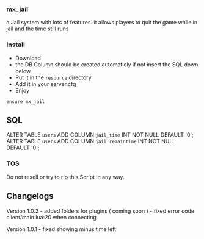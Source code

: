 ### mx_jail

a Jail system with lots of features. 
it allows players to quit the game while in jail and the time still runs


### Install
- Download
- the DB Column should be created automaticly if not insert the SQL down below
- Put it in the `resource` directory
- Add it in your server.cfg
- Enjoy

```
ensure mx_jail
```

## SQL

ALTER TABLE `users` ADD COLUMN `jail_time` INT NOT NULL DEFAULT '0';
ALTER TABLE `users` ADD COLUMN `jail_remaintime` INT NOT NULL DEFAULT '0';

### TOS

Do not resell or try to rip this Script in any way.


## Changelogs

Version 1.0.2
    - added folders for plugins ( coming soon )
    - fixed error code client/main.lua:20 when connecting

Version 1.0.1
    - fixed showing minus time left